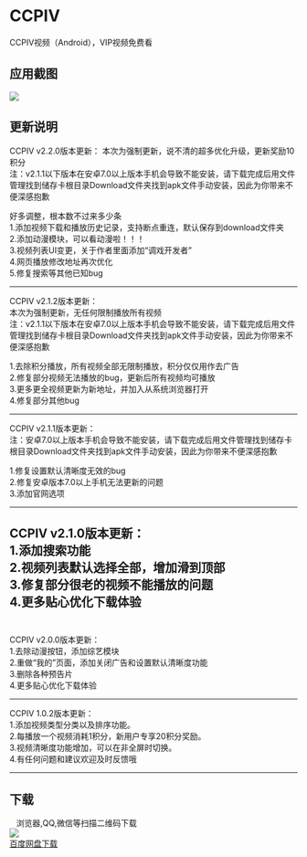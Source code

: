 # CCPIV
CCPIV视频（Android），VIP视频免费看

## 应用截图

  
![](http://ac-qmtbhnki.clouddn.com/b5ba5b5ceb6415274c7d.png)

## 更新说明  

 CCPIV v2.2.0版本更新：
本次为强制更新，说不清的超多优化升级，更新奖励10积分  
注：v2.1.1以下版本在安卓7.0以上版本手机会导致不能安装，请下载完成后用文件管理找到储存卡根目录Download文件夹找到apk文件手动安装，因此为你带来不便深感抱歉  

好多调整，根本数不过来多少条  
1.添加视频下载和播放历史记录，支持断点重连，默认保存到download文件夹  
2.添加动漫模块，可以看动漫啦！！！  
3.视频列表UI变更，关于作者里面添加“调戏开发者”  
4.网页播放修改地址再次优化  
5.修复搜索等其他已知bug  

 --------------------------------------------------------  

CCPIV v2.1.2版本更新：  
本次为强制更新，无任何限制播放所有视频  
注：v2.1.1以下版本在安卓7.0以上版本手机会导致不能安装，请下载完成后用文件管理找到储存卡根目录Download文件夹找到apk文件手动安装，因此为你带来不便深感抱歉  

1.去除积分播放，所有视频全部无限制播放，积分仅仅用作去广告  
2.修复部分视频无法播放的bug，更新后所有视频均可播放  
3.更多更全视频更新为新地址，并加入从系统浏览器打开  
4.修复部分其他bug  

 --------------------------------------------------------  

CCPIV v2.1.1版本更新：  
注：安卓7.0以上版本手机会导致不能安装，请下载完成后用文件管理找到储存卡根目录Download文件夹找到apk文件手动安装，因此为你带来不便深感抱歉  

1.修复设置默认清晰度无效的bug  
2.修复安卓版本7.0以上手机无法更新的问题  
3.添加官网选项  

 --------------------------------------------------------  

CCPIV v2.1.0版本更新：  
1.添加搜索功能  
2.视频列表默认选择全部，增加滑到顶部  
3.修复部分很老的视频不能播放的问题  
4.更多贴心优化下载体验  
 
  --------------------------------------------------------  
 
CCPIV v2.0.0版本更新：  
1.去除动漫按钮，添加综艺模块  
2.重做“我的”页面，添加关闭广告和设置默认清晰度功能  
3.删除各种预告片  
4.更多贴心优化下载体验  

 --------------------------------------------------------  

CCPIV 1.0.2版本更新：  
1.添加视频类型分类以及排序功能。  
2.每播放一个视频消耗1积分，新用户专享20积分奖励。  
3.视频清晰度功能增加，可以在非全屏时切换。  
4.有任何问题和建议欢迎及时反馈哦  

--------------------------------------------------------  

## 下载  
    浏览器,QQ,微信等扫描二维码下载  
![](http://ac-qmtbhnki.clouddn.com/e77292f0e50efd6038c2.png)  
[百度网盘下载](https://pan.baidu.com/s/1c2wGHBa)
